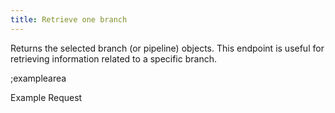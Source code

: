 ```yaml
---
title: Retrieve one branch
---
```


Returns the selected branch (or pipeline) objects. This endpoint is useful for retrieving information related to a specific branch.

;examplearea

Example Request

<RequestExample url="https://mapi.storyblok.com/v1/spaces/656/branches/12345" httpMethod="GET" ></RequestExample>
